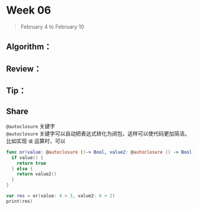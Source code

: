 # Week 06

> February 4 to February 10

## Algorithm：

## Review：

## Tip：

## Share

`@autoclosure` 关键字  
`@autoclosure` 关键字可以自动把表达式转化为闭包，这样可以使代码更加简洁。  
比如实现 `或` 运算时，可以
```swift
func or(value: @autoclosure ()-> Bool, value2: @autoclosure () -> Bool) -> Bool {
  if value() {
    return true
  } else {
    return value2()
  }
}

var res = or(value: 4 > 3, value2: 6 > 2)
print(res)
```